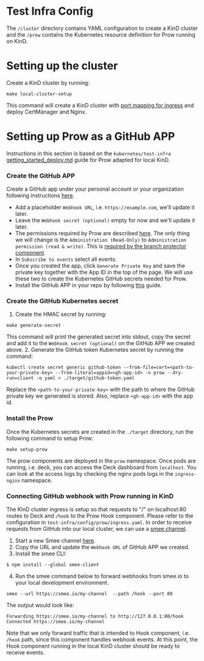 # Test Infra Config
The `/cluster` directory contains YAML configuration to create a KinD cluster and the `/prow` contains the Kubernetes resource definition for Prow running on KinD.

# Setting up the cluster
Create a KinD cluster by running:
```shell
make local-cluster-setup
```
This command will create a KinD cluster with [port mapping for ingress][00] and deploy CertManager and Nginx.

# Setting up Prow as a GitHub APP
Instructions in this section is based on the `kubernetes/test-infra` [getting_started_deploy.md][02] guide for Prow adapted for local KinD.

### Create the GitHub APP
Create a GitHub app under your personal account or your organization following instructions [here][01].

* Add a placeholder `Webhook URL`, i.e. `https://example.com`, we'll update it later.
* Leave the `Webhook secret (optional)` empty for now and we'll update it later.
* The permissions required by Prow are described [here][05].
The only thing we will change is the `Administration (Read-Only)` to `Administration permission (read & write)`. This is [required by the branch protector
component][04].
* In `Subscribe to events` select all events.
* Once you created the app, click `Generate Private Key` and save the private key together with the App ID in the top of the page.
We will use these two to create the Kubernetes GitHub secrets needed for Prow.
* Install the GitHub APP in your repo by following [this][06] guide.

### Create the GitHub Kubernetes secret
1. Create the HMAC secret by running:
```shell
make generate-secret
```
This command will print the generated secret into stdout, copy the secret and add it to the `Webhook secret (optional)` on the GitHub APP we created above.
2. Generate the GitHub token Kubernetes secret by running the command:
```shell
kubectl create secret generic github-token --from-file=cert=<path-to-your-private-key> --from-literal=appid=<gh-app-id> -n prow --dry-run=client -o yaml > ./target/github-token.yaml
```
Replace the `<path-to-your-private-key>` with the path to where the GitHub private key we generated is stored. Also, replace `<gh-app-id>` with the app id.

### Install the Prow
Once the Kubernetes secrets are created in the `./target` directory, run the following command to setup Prow:
```shell
make setup-prow
```
The prow components are deployed in the `prow` namespace. Once pods are running, i.e. deck, you can access the Deck dashboard from `localhost`.
You can look at the access logs by checking the nginx pods logs in the `ingress-nginx` namespace.

### Connecting GitHub webhook with Prow running in KinD
The KinD cluster ingress is setup so that requests to "/" on localhost:80 routes to Deck and `/hook` to the Prow Hook component.
Please refer to the configuration in `test-infra/config/prow/ingress.yaml`.
In order to receive requests from GitHub into our local cluster, we can use a [smee channel](https://smee.io/).

1. Start a new Smee channel [here](https://smee.io/).
2. Copy the URL and update the `Webhook URL` of GitHub APP we created.
3. Install the smee CLI:
```shell
$ npm install --global smee-client
```
4. Run the smee command below to forward webhooks from smee.io to your local development environment.
```shell
smee --url https://smee.io/my-channel  --path /hook --port 80
```
The output would look like:
```shell
Forwarding https://smee.io/my-channel to http://127.0.0.1:80/hook
Connected https://smee.io/my-channel
```
Note that we only forward traffic that is intended to Hook component, i.e. `/hook` path, since this component handles webhook events.
At this point, the Hook component running in the local KinD cluster should be ready to receive events.


[00]: https://kind.sigs.k8s.io/docs/user/ingress/#ingress-nginx
[01]: https://docs.github.com/en/developers/apps/building-github-apps/creating-a-github-app
[02]: https://github.com/kubernetes/test-infra/blob/master/prow/getting_started_deploy.md
[04]: https://docs.github.com/en/rest/branches/branch-protection#update-branch-protection
[05]: https://github.com/kubernetes/test-infra/blob/master/prow/getting_started_deploy.md#github-app
[06]: https://github.com/kubernetes/test-infra/blob/master/prow/getting_started_deploy.md#install-prow-for-a-github-organization-or-repo
